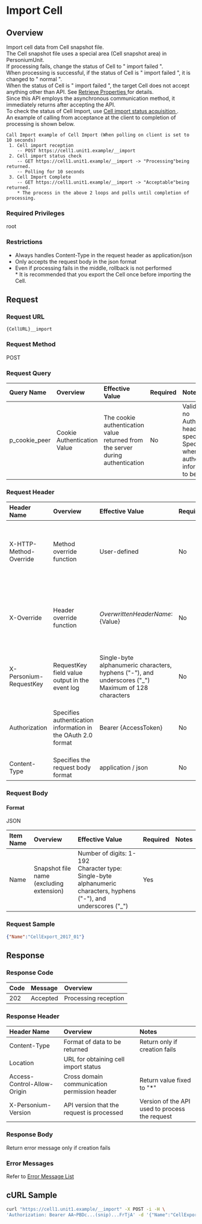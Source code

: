 # Import Cell

## Overview

Import cell data from Cell snapshot file.<br>The Cell snapshot file uses a special area (Cell snapshot area) in PersoniumUnit.<br>If processing fails, change the status of Cell to " import failed ".<br>When processing is successful, if the status of Cell is " import failed ", it is changed to " normal ".<br>When the status of Cell is " import failed ", the target Cell does not accept anything other than API. See [ Retrieve Properties ](290_Cell_Get_Property.md) for details.<br>Since this API employs the asynchronous communication method, it immediately returns after accepting the API.<br>To check the status of Cell Import, use [ Cell import status acquisition ](508_Progress_of_Import_Cell.md).<br>An example of calling from acceptance at the client to completion of processing is shown below.

```
Call Import example of Cell Import (When polling on client is set to 10 seconds)
 1. Cell import reception
    -- POST https://cell1.unit1.example/__import
 2. Cell import status check
    -- GET https://cell1.unit1.example/__import -> "Processing"being returned.
    -- Polling for 10 seconds
 3. Cell Import Complete
    -- GET https://cell1.unit1.example/__import -> "Acceptable"being returned.
    * The process in the above 2 loops and polls until completion of processing.
```

### Required Privileges

root

### Restrictions

* Always handles Content-Type in the request header as application/json
* Only accepts the request body in the json format
* Even if processing fails in the middle, rollback is not performed  
\* It is recommended that you export the Cell once before importing the Cell.

## Request

### Request URL

```
{CellURL}__import
```

### Request Method

POST

### Request Query

|Query Name|Overview|Effective Value|Required|Notes|
|:--|:--|:--|:--|:--|
|p_cookie_peer|Cookie Authentication Value|The cookie authentication value returned from the server during authentication|No|Valid only if no Authorization header specified<br>Specify this when cookie authentication information is to be used|

### Request Header

|Header Name|Overview|Effective Value|Required|Notes|
|:--|:--|:--|:--|:--|
|X-HTTP-Method-Override|Method override function|User-defined|No|Specifying this value in a request with the POST method indicates that the specified value is used as the method|
|X-Override|Header override function|${OverwrittenHeaderName}:${Value}|No|The normal HTTP header value is overwritten. Specify multiple X-Override headers for the overwriting of multiple headers|
|X-Personium-RequestKey|RequestKey field value output in the event log|Single-byte alphanumeric characters, hyphens ("-"), and underscores ("_")<br>Maximum of 128 characters|No|PCS-${32 character string with UUID} by default|
|Authorization|Specifies authentication information in the OAuth 2.0 format|Bearer {AccessToken}|No|* Authentication tokens are the tokens acquired using the Authentication Token Acquisition API|
|Content-Type|Specifies the request body format|application / json|No|[application/json] by default|

### Request Body

#### Format

JSON

|Item Name|Overview|Effective Value|Required|Notes|
|:--|:--|:--|:--|:--|
|Name|Snapshot file name (excluding extension)|Number of digits: 1-192<br>Character type: Single-byte alphanumeric characters, hyphens ("-"), and underscores ("_")|Yes||

### Request Sample

```json
{"Name":"CellExport_2017_01"}
```


## Response

### Response Code

|Code|Message|Overview|
|:--|:--|:--|
|202|Accepted|Processing reception|

### Response Header

|Header Name|Overview|Notes|
|:--|:--|:--|
|Content-Type|Format of data to be returned|Return only if creation fails|
|Location|URL for obtaining cell import status||
|Access-Control-Allow-Origin|Cross domain communication permission header|Return value fixed to "*"|
|X-Personium-Version|API version that the request is processed|Version of the API used to process the request|

### Response Body

Return error message only if creation fails

### Error Messages

Refer to [Error Message List](004_Error_Messages.md)


## cURL Sample
```sh
curl "https://cell1.unit1.example/__import" -X POST -i -H \
'Authorization: Bearer AA~PBDc...(snip)...FrTjA' -d '{"Name":"CellExport_2017_01"}'
```
